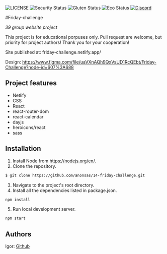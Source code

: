 ![LICENSE](https://img.shields.io/badge/license-MIT-blue.svg?style=flat-square)
![Security Status](https://img.shields.io/security-headers?label=Security&url=https%3A%2F%2Fgithub.com&style=flat-square)
![Gluten Status](https://img.shields.io/badge/Gluten-Free-green.svg)
![Eco Status](https://img.shields.io/badge/ECO-Friendly-green.svg)
[![Discord](https://discord.com/api/guilds/571393319201144843/widget.png)](https://discord.gg/dRwW4rw)

#Friday-challenge

_39 group website project_

This project is for educational porpuses only. Pull request are welcome, but priority for project authors! Thank you for your cooperation!

Site published at: friday-challenge.netlify.app/

Design: https://www.figma.com/file/uaVXnAQh9QxVsUD1RcQEbt/Friday-Challenge?node-id=607%3A688

## Project features

- Netlify
- CSS
- React
- react-router-dom
- react-calendar
- dayjs
- heroicons/react
- sass

## Installation

1. Install Node from https://nodejs.org/en/.
2. Clone the repository.

```bash
$ git clone https://github.com/anonsas/14-friday-challenge.git
```

3. Navigate to the project's root directory.
4. Install all the dependencies listed in package.json.

```bash
npm install
```

5. Run local development server.

```bash
npm start
```

## Authors

Igor: [Github](https://github.com/anonsas)
